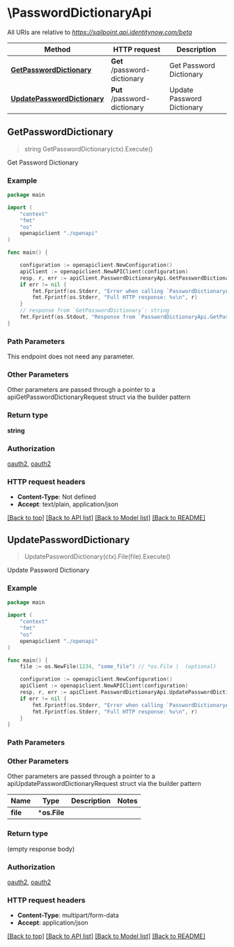# \PasswordDictionaryApi

All URIs are relative to *https://sailpoint.api.identitynow.com/beta*

Method | HTTP request | Description
------------- | ------------- | -------------
[**GetPasswordDictionary**](PasswordDictionaryApi.md#GetPasswordDictionary) | **Get** /password-dictionary | Get Password Dictionary
[**UpdatePasswordDictionary**](PasswordDictionaryApi.md#UpdatePasswordDictionary) | **Put** /password-dictionary | Update Password Dictionary



## GetPasswordDictionary

> string GetPasswordDictionary(ctx).Execute()

Get Password Dictionary



### Example

```go
package main

import (
    "context"
    "fmt"
    "os"
    openapiclient "./openapi"
)

func main() {

    configuration := openapiclient.NewConfiguration()
    apiClient := openapiclient.NewAPIClient(configuration)
    resp, r, err := apiClient.PasswordDictionaryApi.GetPasswordDictionary(context.Background()).Execute()
    if err != nil {
        fmt.Fprintf(os.Stderr, "Error when calling `PasswordDictionaryApi.GetPasswordDictionary``: %v\n", err)
        fmt.Fprintf(os.Stderr, "Full HTTP response: %v\n", r)
    }
    // response from `GetPasswordDictionary`: string
    fmt.Fprintf(os.Stdout, "Response from `PasswordDictionaryApi.GetPasswordDictionary`: %v\n", resp)
}
```

### Path Parameters

This endpoint does not need any parameter.

### Other Parameters

Other parameters are passed through a pointer to a apiGetPasswordDictionaryRequest struct via the builder pattern


### Return type

**string**

### Authorization

[oauth2](../README.md#oauth2), [oauth2](../README.md#oauth2)

### HTTP request headers

- **Content-Type**: Not defined
- **Accept**: text/plain, application/json

[[Back to top]](#) [[Back to API list]](../README.md#documentation-for-api-endpoints)
[[Back to Model list]](../README.md#documentation-for-models)
[[Back to README]](../README.md)


## UpdatePasswordDictionary

> UpdatePasswordDictionary(ctx).File(file).Execute()

Update Password Dictionary



### Example

```go
package main

import (
    "context"
    "fmt"
    "os"
    openapiclient "./openapi"
)

func main() {
    file := os.NewFile(1234, "some_file") // *os.File |  (optional)

    configuration := openapiclient.NewConfiguration()
    apiClient := openapiclient.NewAPIClient(configuration)
    resp, r, err := apiClient.PasswordDictionaryApi.UpdatePasswordDictionary(context.Background()).File(file).Execute()
    if err != nil {
        fmt.Fprintf(os.Stderr, "Error when calling `PasswordDictionaryApi.UpdatePasswordDictionary``: %v\n", err)
        fmt.Fprintf(os.Stderr, "Full HTTP response: %v\n", r)
    }
}
```

### Path Parameters



### Other Parameters

Other parameters are passed through a pointer to a apiUpdatePasswordDictionaryRequest struct via the builder pattern


Name | Type | Description  | Notes
------------- | ------------- | ------------- | -------------
 **file** | ***os.File** |  | 

### Return type

 (empty response body)

### Authorization

[oauth2](../README.md#oauth2), [oauth2](../README.md#oauth2)

### HTTP request headers

- **Content-Type**: multipart/form-data
- **Accept**: application/json

[[Back to top]](#) [[Back to API list]](../README.md#documentation-for-api-endpoints)
[[Back to Model list]](../README.md#documentation-for-models)
[[Back to README]](../README.md)

